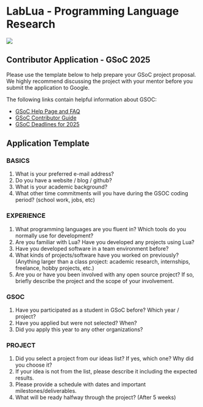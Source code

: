 # LabLua - Programming Language Research 

![](http://www.lua.inf.puc-rio.br/images/site_header.png)

Contributor Application - GSoC 2025
-----------------------------------

Please use the template below to help prepare your GSoC project proposal. We highly recommend discussing the project with your mentor before you submit the application to Google.

The following links contain helpful information about GSOC:

*   [GSoC Help Page and FAQ](https://developers.google.com/open-source/gsoc/resources)
*   [GSoC Contributor Guide](https://google.github.io/gsocguides/student/)
*   [GSoC Deadlines for 2025](https://developers.google.com/open-source/gsoc/timeline)

Application Template
--------------------

### BASICS

1.  What is your preferred e-mail address?
2.  Do you have a website / blog / github?
3.  What is your academic background?
4.  What other time commitments will you have during the GSOC coding period? (school work, jobs, etc)

### EXPERIENCE

1.  What programming languages are you fluent in? Which tools do you normally use for development?
2.  Are you familiar with Lua? Have you developed any projects using Lua?
3.  Have you developed software in a team environment before?
4.  What kinds of projects/software have you worked on previously? (Anything larger than a class project: academic research, internships, freelance, hobby projects, etc.)
5.  Are you or have you been involved with any open source project? If so, briefly describe the project and the scope of your involvement.

### GSOC

1.  Have you participated as a student in GSoC before? Which year / project?
2.  Have you applied but were not selected? When?
3.  Did you apply this year to any other organizations?

### PROJECT

1.  Did you select a project from our ideas list? If yes, which one? Why did you choose it?
2.  If your idea is not from the list, please describe it including the expected results.
3.  Please provide a schedule with dates and important milestones/deliverables.
4.  What will be ready halfway through the project? (After 5 weeks)

